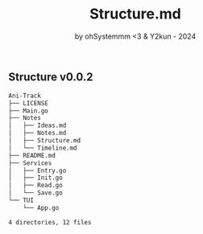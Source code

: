 <div align="center"> 
    <h1>Structure.md</h1>
    <p>by ohSystemmm <3 & Y2kun - 2024</p>
</div>
<br>

## Structure v0.0.2

```bash
Ani-Track
├── LICENSE
├── Main.go
├── Notes
│   ├── Ideas.md
│   ├── Notes.md
│   ├── Structure.md
│   └── Timeline.md
├── README.md
├── Services
│   ├── Entry.go
│   ├── Init.go
│   ├── Read.go
│   └── Save.go
└── TUI
    └── App.go

4 directories, 12 files
```